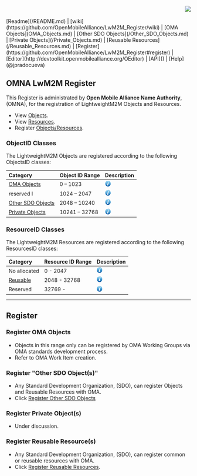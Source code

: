 <p align="right">
	<img src="http://openmobilealliance.org/wp-content/uploads/2012/11/LOGO_OMA_Large.jpg" width="250">
</p>
[Readme](/README.md) | [wiki](https://github.com/OpenMobileAlliance/LwM2M_Register/wiki) | [OMA Objects](OMA_Objects.md) | [Other SDO Objects](/Other_SDO_Objects.md) | [Private Objects](/Private_Objects.md) | [Reusable Resources](/Reusable_Resources.md) | [Register](https://github.com/OpenMobileAlliance/LwM2M_Register#register) | [Editor](http://devtoolkit.openmobilealliance.org/OEditor) | [API]() | [Help](@jpradocueva) 

## OMNA LwM2M Register
This Register is administrated by **Open Mobile Alliance Name Authority**, (OMNA), for the registration of LightweightM2M Objects and Resources.
* View [Objects](#objectid-classes).
* View [Resources](#Resourcetid-classes).
* Register [Objects/Resources](#register).

### ObjectID Classes

The LightweightM2M Objects are registered according to the following ObjectsID classes:

Category          | Object ID Range      |Description 
:-----------------| :--------------------| :-----------------------------------------------------
[OMA Objects](/OMA_Objects.md)         | 0 – 1023             | ![alt Text](images/information.png "Objects defined by the Open Mobile Alliance") 
reserved I        | 1024 – 2047          | ![alt Text](images/information.png "Reserved for future use.") 
[Other SDO Objects](/Other_SDO_Objects.md)         | 2048 – 10240         | ![alt Text](images/information.png "Objects defined by a 3rd party SDO, Standard Development Organizations.") 
[Private Objects](/Private_Objects.md)           | 10241 – 32768        | ![alt Text](images/information.png "Objects defined by a vendor or individual such an object may be either private (no DDF or Specification made available) or public. These objects <br/> are optionally private, this is indicated at the time of submission.")

### ResourceID Classes

The LightweightM2M Resources are registered according to the following ResourcesID classes:

Category          | Resource ID Range      |Description 
:-----------------| :----------------------| :-----------------------------------------------------
No allocated      | 0 - 2047               | ![alt Text](images/information.png "Resources defined by the Object specification.")
[Reusable](/Reusable_Resources.md)| 2048 - 32768           | ![alt Text](images/information.png "Registered by an Object Specification, with the Resource ID assigned by OMNA. Defined in any Object specification. Resources from thisResource ID range can be re-used in any Object.")
Reserved          | 32769 -                | ![alt Text](images/information.png "Range or Resource IDs reserved for future use.")

***

## Register
### Register OMA Objects
* Objects in this range only can be registered by OMA Working Groups via OMA standards development process.
* Refer to OMA Work Item creation.

### Register "Other SDO Object(s)"
* Any Standard Development Organization, (SDO), can register Objects and Reusable Resources with OMA.
* Click [Register Other SDO Objects](/Register_Other_SDO_Objects.md)

### Register Private Object(s)
* Under discussion.

### Register Reusable Resource(s)
* Any Standard Development Organization, (SDO), can register common or reusable resources with OMA.
* Click [Register Reusable Resources](/Register_Reusable_Resources.md).
